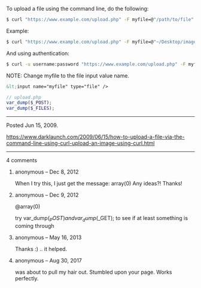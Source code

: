 To upload a file using the command line, do the following:

```bash
$ curl "https://www.example.com/upload.php" -F myfile=@"/path/to/file"
```

Example:

```bash
$ curl "https://www.example.com/upload.php" -F myfile=@"~/Desktop/image.png"
```

And using authentication:

```bash
$ curl -u username:password "https://www.example.com/upload.php" -F myfile=@"~/Desktop/image.png"
```

NOTE:
Change myfile to the file input value name.
```html
&lt;input name="myfile" type="file" />
```

```php
// upload.php
var_dump($_POST);
var_dump($_FILES);
```

---

Posted Jun 15, 2009.

https://www.darklaunch.com/2009/06/15/how-to-upload-a-file-via-the-command-line-using-curl-upload-an-image-using-curl.html

---

4 comments

<ol><li><div>

anonymous &ndash; Dec 8, 2012<div>

When I try this, I just get the message:   array(0)
Any ideas?!  Thanks!

</div></div></li><li><div>

anonymous &ndash; Dec 9, 2012<div>

@array(0)

try var_dump($_POST) and var_dump($_GET); to see if at least something is coming through

</div></div></li><li><div>

anonymous &ndash; May 16, 2013<div>

Thanks :) .. it helped.

</div></div></li><li><div>

anonymous &ndash; Aug 30, 2017<div>

was about to pull my hair out. Stumbled upon your page. Works perfectly.

</div></div></li></ol>